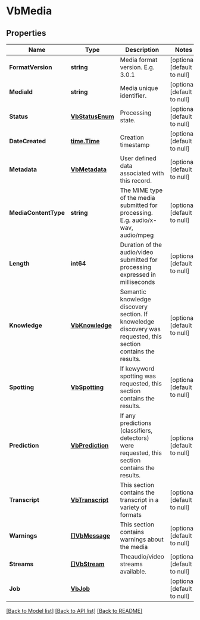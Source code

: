 # VbMedia

## Properties
Name | Type | Description | Notes
------------ | ------------- | ------------- | -------------
**FormatVersion** | **string** | Media format version. E.g. 3.0.1 | [optional] [default to null]
**MediaId** | **string** | Media unique identifier. | [optional] [default to null]
**Status** | [**VbStatusEnum**](VbStatusEnum.md) | Processing state. | [optional] [default to null]
**DateCreated** | [**time.Time**](time.Time.md) | Creation timestamp | [optional] [default to null]
**Metadata** | [**VbMetadata**](VbMetadata.md) | User defined data associated with this record. | [optional] [default to null]
**MediaContentType** | **string** | The MIME type of the media submitted for processing. E.g. audio/x-wav, audio/mpeg | [optional] [default to null]
**Length** | **int64** | Duration of the audio/video submitted for processing expressed in milliseconds | [optional] [default to null]
**Knowledge** | [**VbKnowledge**](VbKnowledge.md) | Semantic knowledge discovery section. If knoweledge discovery was requested, this section contains the results. | [optional] [default to null]
**Spotting** | [**VbSpotting**](VbSpotting.md) | If kewyword spotting was requested, this section contains the results. | [optional] [default to null]
**Prediction** | [**VbPrediction**](VbPrediction.md) | If any predictions (classifiers, detectors) were requested, this section contains the results. | [optional] [default to null]
**Transcript** | [**VbTranscript**](VbTranscript.md) | This section contains the transcript in a variety of formats | [optional] [default to null]
**Warnings** | [**[]VbMessage**](VbMessage.md) | This section contains warnings about the media | [optional] [default to null]
**Streams** | [**[]VbStream**](VbStream.md) | Theaudio/video streams available. | [optional] [default to null]
**Job** | [**VbJob**](VbJob.md) |  | [optional] [default to null]

[[Back to Model list]](../README.md#documentation-for-models) [[Back to API list]](../README.md#documentation-for-api-endpoints) [[Back to README]](../README.md)


